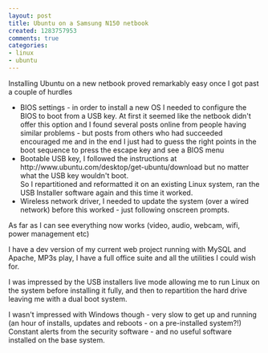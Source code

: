 ```yaml
---
layout: post
title: Ubuntu on a Samsung N150 netbook
created: 1283757953
comments: true
categories:
- linux
- ubuntu
---
```

<p>
Installing Ubuntu on a new netbook proved remarkably easy once I got past a couple of hurdles
</p>
<ul>
	<li>BIOS settings - in order to install a new OS I needed to configure the BIOS to boot from a USB key. At first it seemed like the netbook didn't offer this option and I found several posts online from people having similar problems - but posts from others who had succeeded encouraged me and in the end I just had to guess the right points in the boot sequence to press the escape key and see a BIOS menu</li>
	<li>Bootable USB key, I followed the instructions at http://www.ubuntu.com/desktop/get-ubuntu/download but no matter what the USB key wouldn't boot.<br />
	So I repartitioned and reformatted it on an existing Linux system, ran the USB Installer software again and this time it worked.</li>
	<li>Wireless network driver, I needed to update the system (over a wired network) before this worked - just following onscreen prompts.</li>
</ul>
<p>
As far as I can see everything now works (video, audio, webcam, wifi, power management etc)
</p>
<p>
I have a dev version of my current web project running with MySQL and Apache, MP3s play, I have a full office suite and all the utilities I could wish for.
</p>
<p>
I was impressed by the USB installers live mode allowing me to run Linux on the system before installing it fully, and then to repartition the hard drive leaving me with a dual boot system.
</p>
<p>
I wasn't impressed with Windows though - very slow to get up and running (an hour of installs, updates and reboots - on a pre-installed system?!)  Constant alerts from the security software - and no useful software installed on the base system.
</p>
